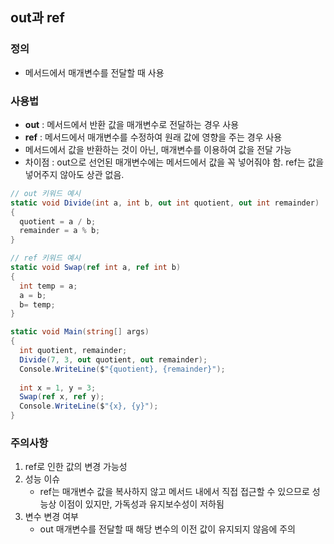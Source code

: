 ## out과 ref
### 정의
- 메서드에서 매개변수를 전달할 때 사용

### 사용법
- __out__ : 메서드에서 반환 값을 매개변수로 전달하는 경우 사용
- __ref__ : 메서드에서 매개변수를 수정하여 원래 값에 영향을 주는 경우 사용
- 메서드에서 값을 반환하는 것이 아닌, 매개변수를 이용하여 값을 전달 가능
- 차이점 : out으로 선언된 매개변수에는 메서드에서 값을 꼭 넣어줘야 함. ref는 값을 넣어주지 않아도 상관 없음.


```cs
// out 키워드 예시
static void Divide(int a, int b, out int quotient, out int remainder)
{
  quotient = a / b;
  remainder = a % b;
}

// ref 키워드 예시
static void Swap(ref int a, ref int b)
{
  int temp = a;
  a = b;
  b= temp;
}

static void Main(string[] args)
{
  int quotient, remainder;
  Divide(7, 3, out quotient, out remainder);
  Console.WriteLine($"{quotient}, {remainder}");
  
  int x = 1, y = 3;
  Swap(ref x, ref y);
  Console.WriteLine($"{x}, {y}");
}
```

### 주의사항
1. ref로 인한 값의 변경 가능성
2. 성능 이슈
   - ref는 매개변수 값을 복사하지 않고 메서드 내에서 직접 접근할 수 있으므로 성능상 이점이 있지만, 가독성과 유지보수성이 저하됨
3. 변수 변경 여부
   - out 매개변수를 전달할 때 해당 변수의 이전 값이 유지되지 않음에 주의
